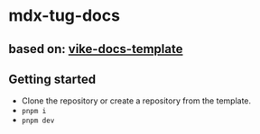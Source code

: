 # mdx-tug-docs

## based on: [vike-docs-template](https://github.com/NicoZweifel/vike-docs-template)

## Getting started

- Clone the repository or create a repository from the template.
- `pnpm i`
- `pnpm dev`
